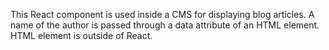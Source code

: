 This React component is used inside a CMS for displaying blog articles.
A name of the author is passed through a data attribute of an HTML element.
HTML element is outside of React.